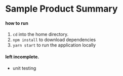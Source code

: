 # Sample Product Summary


#### how to run
1. `cd` into the home directory.
2. `npm install` to download dependencies
3. `yarn start` to run the application locally


#### left incomplete.
- unit testing
